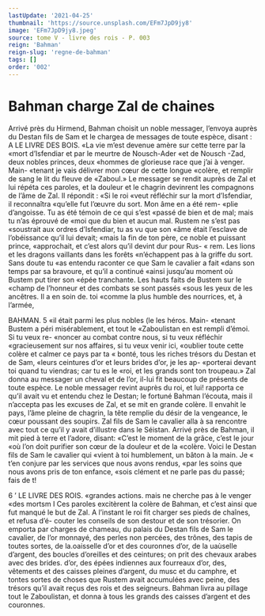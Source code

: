 ```yaml
---
lastUpdate: '2021-04-25'
thumbnail: 'https://source.unsplash.com/EFm7JpD9jy8'
image: 'EFm7JpD9jy8.jpeg'
source: tome V - livre des rois - P. 003
reign: 'Bahman'
reign-slug: 'regne-de-bahman'
tags: []
order: '002'
---
```


# Bahman charge Zal de chaines

Arrivé près du Hirmend, Bahman choisit un noble messager, l’envoya auprès du Destan fils de Sam
et le chargea de messages de toute espèce, disant :
A LE LIVRE DES BOIS.
«La vie m’est devenue amère sur cette terre par la
«mort d’Isfendiar et par le meurtre de Nousch-Ader
«et de Nousch -Zad, deux nobles princes, deux «hommes de glorieuse race que j’ai à venger. Main-
«tenant je vais délivrer mon cœur de cette longue
«colère, et remplir de sang le lit du fleuve de «Zaboul.»
Le messager se rendit auprès de Zal et lui répéta
ces paroles, et la douleur et le chagrin devinrent les compagnons de l’âme de Zal. Il répondit : «Si le roi
«veut réfléchir sur la mort d’Isfendiar, il reconnaîtra
«qu’elle fut l’œuvre du sort. Mon âme en a été rem-
«plie d’angoisse. Tu as été témoin de ce qui s’est
«passé de bien et de mal; mais tu n’as éprouvé de
«moi que du bien et aucun mal. Rustem ne s’est pas «soustrait aux ordres d’Isfendiar, tu as vu que son
«âme était l’esclave de l’obéissance qu’il lui devait;
«mais la fin de ton père, ce noble et puissant prince, «approchait, et c’est alors qu’il devint dur pour Rus-
« rem. Les lions et les dragons vaillants dans les forêts «n’échappent pas à la griffe du sort. Sans doute tu
«as entendu raconter ce que Sam le cavalier a fait «dans son temps par sa bravoure, et qu’il a continué
«ainsi jusqu’au moment où Bustem put tirer son «épée tranchante. Les hauts faits de Bustem sur le «champ de l’honneur et des combats se sont passés «sous les yeux de les ancêtres. Il a en soin de. toi «comme la plus humble des nourrices, et, à l’armée,

BAHMAN. 5 «il était parmi les plus nobles (le les héros. Main-
«tenant Bustem a péri misérablement, et tout le «Zaboulistan en est rempli d’émoi. Si tu veux re- «noncer au combat contre nous, si tu veux réfléchir «gracieusement sur nos affaires, si tu veux venir ici, «oublier toute cette colère et calmer ce pays par ta « bonté, tous les riches trésors du Destan et de Sam, «leurs ceintures d’or et leurs brides d’or, je les ap- «porterai devant toi quand tu viendras; car tu es le «roi, et les grands sont ton troupeau.»
Zal donna au messager un cheval et de l’or, il-lui
fit beaucoup de présents de toute espèce. Le noble
messager revint auprès du roi, et lui! rapporta ce
qu’il avait vu et entendu chez le Destan; le fortuné
Bahman l’écouta, mais il n’accepta pas les excuses
de Zal, et se mit en grande colère. Il envahit le
pays, l’âme pleine de chagrin, la tête remplie du
désir de la vengeance, le cœur poussant des soupirs.
Zal fils de Sam le cavalier alla à sa rencontre avec tout ce qu’il y avait d’illustre dans le Séistan. Arrivé
près de Bahman, il mit pied à terre et l’adore, disant: «C’est le moment de la grâce, c’est le jour
«où l’on doit purifier son cœur de la douleur et de la «colère. Voici le Destan fils de Sam le cavalier qui «vient à toi humblement, un bâton à la main. Je
« t’en conjure par les services que nous avons rendus, «par les soins que nous avons pris de ton enfance, «sois clément et ne parle pas du passé; fais de
t!

6 ’ LE LIVRE DES ROIS.
«grandes actions. mais ne cherche pas à le venger
«des mortsm I
Ces paroles excitèrent la colère de Bahman, et
c’est ainsi que fut manqué le but de Zal. A l’instant
le roi fit charger ses pieds de chaînes, et refusa d’é- couter les conseils de son destour et de son trésorier.
On emporta par charges de chameau, du palais du
Destan fils de Sam le cavalier, de l’or monnayé,
des perles non percées, des trônes, des tapis de
toutes sortes, de la.oaisselle d’or et des couronnes d’or, de la uaùselle d’argent, des boucles d’oreilles
et des ceintures; on prit des chevaux arabes avec des brides. d’or, des épées indiennes aux fourreaux d’or,
des, vêtements et des caisses pleines d’argent, du musc et du camphre, et tontes sortes de choses que Rustem avait accumulées avec peine, des trésors
qu’il avait reçus des rois et des seigneurs. Bahman
livra au pillage tout le Zaboulistan, et donna à tous les grands des caisses d’argent et des couronnes.
